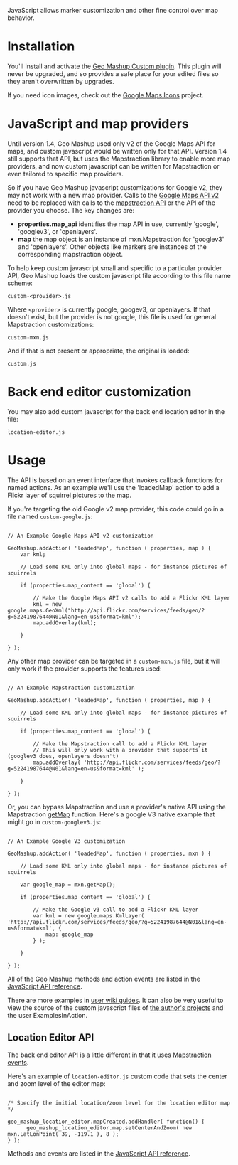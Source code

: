 JavaScript allows marker customization and other fine control over map behavior.



# Installation #

You'll install and activate the [Geo Mashup Custom plugin](http://wordpress-geo-mashup.googlecode.com/files/geo-mashup-custom-1.0.zip). This plugin will never be upgraded, and so provides a safe place for your edited files so they aren't overwritten by upgrades.

If you need icon images, check out the [Google Maps Icons](http://code.google.com/p/google-maps-icons/) project.

# JavaScript and map providers #

Until version 1.4, Geo Mashup used only v2 of the Google Maps API for maps, and custom javascript would be written only for that API. Version 1.4 still supports that API, but uses the Mapstraction library to enable more map providers, and now custom javascript can be written for Mapstraction or even tailored to specific map providers.

So if you have Geo Mashup javascript customizations for Google v2, they may not work with a new map provider. Calls to the [Google Maps API v2](http://code.google.com/apis/maps/documentation/javascript/v2/reference.html) need to be replaced with calls to the [mapstraction API](http://mapstraction.com/mxn/build/latest/docs/) or the API of the provider you choose. The key changes are:

  * **properties.map\_api** identifies the map API in use, currently 'google', 'googlev3', or 'openlayers'.
  * **map** the map object is an instance of mxn.Mapstraction for 'googlev3' and 'openlayers'. Other objects like markers are instances of the corresponding mapstraction object.

To help keep custom javascript small and specific to a particular provider API, Geo Mashup loads the custom javascript file according to this file name scheme:

`custom-<provider>.js`

Where `<provider>` is currently google, googev3, or openlayers. If that doesn't exist, but the provider is not google, this file is used for general Mapstraction customizations:

`custom-mxn.js`

And if that is not present or appropriate, the original is loaded:

`custom.js`

# Back end editor customization #

You may also add custom javascript for the back end location editor in the file:

`location-editor.js`

# Usage #

The API is based on an event interface that invokes callback functions for named actions. As an example we'll use the 'loadedMap' action to add a Flickr layer of squirrel pictures to the map.

If you're targeting the old Google v2 map provider, this code could go in a file named `custom-google.js`:

```

// An Example Google Maps API v2 customization

GeoMashup.addAction( 'loadedMap', function ( properties, map ) {
	var kml;

	// Load some KML only into global maps - for instance pictures of squirrels

	if (properties.map_content == 'global') {

		// Make the Google Maps API v2 calls to add a Flickr KML layer
		kml = new google.maps.GeoXml("http://api.flickr.com/services/feeds/geo/?g=52241987644@N01&lang=en-us&format=kml");
		map.addOverlay(kml);

	}

} );

```

Any other map provider can be targeted in a `custom-mxn.js` file, but it will only work if the provider supports the features used:

```

// An Example Mapstraction customization

GeoMashup.addAction( 'loadedMap', function ( properties, map ) {

	// Load some KML only into global maps - for instance pictures of squirrels

	if (properties.map_content == 'global') {

		// Make the Mapstraction call to add a Flickr KML layer
		// This will only work with a provider that supports it (googlev3 does, openlayers doesn't)
		map.addOverlay( 'http://api.flickr.com/services/feeds/geo/?g=52241987644@N01&lang=en-us&format=kml' );

	}

} );

```

Or, you can bypass Mapstraction and use a provider's native API using the Mapstraction [getMap](http://mapstraction.com/mxn/build/latest/docs/symbols/mxn.Mapstraction.html#getMap) function. Here's a google V3 native example that might go in `custom-googlev3.js`:

```

// An Example Google V3 customization

GeoMashup.addAction( 'loadedMap', function ( properties, mxn ) {

	// Load some KML only into global maps - for instance pictures of squirrels

	var google_map = mxn.getMap();

	if (properties.map_content == 'global') {

		// Make the Google v3 call to add a Flickr KML layer
		var kml = new google.maps.KmlLayer( 'http://api.flickr.com/services/feeds/geo/?g=52241987644@N01&lang=en-us&format=kml', {
			map: google_map
		} );

	}

} );

```


All of the Geo Mashup methods and action events are listed in the [JavaScript API reference](http://code.cyberhobo.net/jsdoc/geo-mashup-1.8/symbols/GeoMashup.html).

There are more examples in [user wiki guides](http://wiki.geo-mashup.org/guides). It can also be very useful to view the source of the custom javascript files of [the author's projects](http://www.cyberhobo.net/my-work) and the user ExamplesInAction.

## Location Editor API ##

The back end editor API is a little different in that it uses [Mapstraction events](http://mapstraction.com/mxn/build/latest/docs/symbols/mxn.Event.html).

Here's an example of `location-editor.js` custom code that sets the center and zoom level of the editor map:

```

/* Specify the initial location/zoom level for the location editor map */

geo_mashup_location_editor.mapCreated.addHandler( function() {
	  geo_mashup_location_editor.map.setCenterAndZoom( new mxn.LatLonPoint( 39, -119.1 ), 8 );
} );

```

Methods and events are listed in the [JavaScript API reference](http://code.cyberhobo.net/jsdoc/geo-mashup-1.6/symbols/geo_mashup_location_editor.html).

